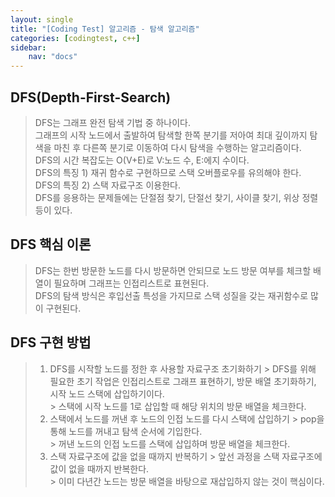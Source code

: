 ```yaml
---
layout: single
title: "[Coding Test] 알고리즘 - 탐색 알고리즘"
categories: [codingtest, c++]
sidebar:
    nav: "docs"
---
```


## DFS(Depth-First-Search)
> DFS는 그래프 완전 탐색 기법 중 하나이다. <br/>
> 그래프의 시작 노드에서 출발하여 탐색할 한쪽 분기를 저아여 최대 깊이까지 탐색을 마친 후 다른쪽 분기로 이동하여 다시 탐색을 수행하는 알고리즘이다. <br/>
> DFS의 시간 복잡도는 O(V+E)로 V:노드 수, E:에지 수이다. <br/>
> DFS의 특징 1) 재귀 함수로 구현하므로 스택 오버플로우를 유의해야 한다. <br/>
> DFS의 특징 2) 스택 자료구조 이용한다. <br/>
> DFS를 응용하는 문제들에는 단절점 찾기, 단절선 찾기, 사이클 찾기, 위상 정렬 등이 있다. <br/>

## DFS 핵심 이론
> DFS는 한번 방문한 노드를 다시 방문하면 안되므로 노드 방문 여부를 체크할 배열이 필요하며 그래프는 인접리스트로 표현된다. <br/>
> DFS의 탐색 방식은 후입선출 특성을 가지므로 스택 성질을 갖는 재귀함수로 많이 구현된다. <br/>

## DFS 구현 방법
> 1. DFS를 시작할 노드를 정한 후 사용할 자료구조 초기화하기
    > DFS를 위해 필요한 초기 작업은 인접리스트로 그래프 표현하기, 방문 배열 초기화하기, 시작 노드 스택에 삽입하기이다. <br/>
    > 스택에 시작 노드를 1로 삽입할 때 해당 위치의 방문 배열을 체크한다. <br/>
> 2. 스택에서 노드를 꺼낸 후 노드의 인접 노드를 다시 스택에 삽입하기
    > pop을 통해 노드를 꺼내고 탐색 순서에 기입한다. <br/>
    > 꺼낸 노드의 인접 노드를 스택에 삽입하며 방문 배열을 체크한다. <br/>
> 3. 스택 자료구조에 값을 없을 때까지 반복하기
    > 앞선 과정을 스택 자료구조에 값이 없을 때까지 반복한다.  <br/>
    > 이미 다년간 노드는 방문 배열을 바탕으로 재삽입하지 않는 것이 핵심이다. <br/>

